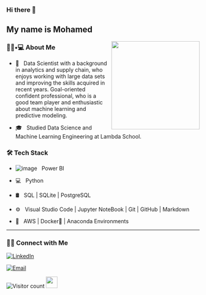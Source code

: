 ### Hi there 👋<h2> My name is Mohamed</h2>

<img align='right' src="https://media.giphy.com/media/M9gbBd9nbDrOTu1Mqx/giphy.gif" width="230">

<h3> 👨🏻•💻 About Me </h3>


- 🤔 &nbsp; Data Scientist with a background in analytics and supply chain, who enjoys working with large data sets and improving the skills acquired in recent years. Goal-oriented confident professional, who is a good team player and enthusiastic about machine learning and predictive modeling.

- 🎓 &nbsp; Studied Data Science and Machine Learning Engineering at Lambda School.



<h3>🛠 Tech Stack</h3>

- ![image](https://user-images.githubusercontent.com/63076838/175830035-2292c5d6-9211-411a-801e-a749f4017e74.png) &nbsp; Power BI 

- 💻 &nbsp; Python 

- 🛢 &nbsp; SQL | SQLite | PostgreSQL

- ⚙️ &nbsp; Visual Studio Code | Jupyter NoteBook | Git | GitHub | Markdown

- 🔧 &nbsp; AWS | Docker🐳  | Anaconda Environments

<hr>

<h3> 🤝🏻 Connect with Me </h3>

<p align="center">

<a href="https://www.linkedin.com/in/mohamed-ed/"><img alt="LinkedIn" src="https://img.shields.io/badge/LinkedIn-Mohamed%20Ed-blue?style=flat-square&logo=linkedin"></a>

<a href="mailto:edamer.mo@gmail.com"><img alt="Email" src="https://img.shields.io/badge/Email-edamer.mo@gmail.com-blue?style=flat-square&logo=gmail"></a>

</p>




![Visitor count](https://visitor-badge.laobi.icu/badge?page_id=shivam0110.shivam0110)   <img src="https://media.giphy.com/media/dxn6fRlTIShoeBr69N/giphy.gif" width="30">

